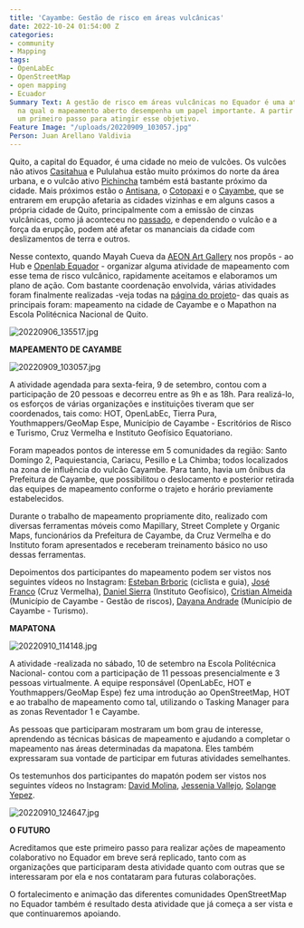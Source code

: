```yaml
---
title: 'Cayambe: Gestão de risco em áreas vulcânicas'
date: 2022-10-24 01:54:00 Z
categories:
- community
- Mapping
tags:
- OpenLabEc
- OpenStreetMap
- open mapping
- Ecuador
Summary Text: A gestão de risco em áreas vulcânicas no Equador é uma atividade necessária
  na qual o mapeamento aberto desempenha um papel importante. A partir do Hub demos
  um primeiro passo para atingir esse objetivo.
Feature Image: "/uploads/20220909_103057.jpg"
Person: Juan Arellano Valdivia
---
```


Quito, a capital do Equador, é uma cidade no meio de vulcões. Os vulcões não ativos [Casitahua](https://es.wikipedia.org/wiki/Volc%C3%A1n_Casitagua) e Pululahua estão muito próximos do norte da área urbana, e o vulcão ativo [Pichincha](https://pt.wikipedia.org/wiki/Pichincha) também está bastante próximo da cidade. Mais próximos estão o [Antisana](https://pt.wikipedia.org/wiki/Antisana), o [Cotopaxi](https://pt.wikipedia.org/wiki/Cotopaxi) e o [Cayambe](https://pt.wikipedia.org/wiki/Cayambe_(vulc%C3%A3o)), que se entrarem em erupção afetaria as cidades vizinhas e em alguns casos a própria cidade de Quito, principalmente com a emissão de cinzas vulcânicas, como já aconteceu no [passado](https://journals.openedition.org/bifea/2290), e dependendo o vulcão e a força da erupção, podem até afetar os mananciais da cidade com deslizamentos de terra e outros.

Nesse contexto, quando Mayah Cueva da [AEON Art Gallery](https://www.instagram.com/aeongallery/?hl=es) nos propôs - ao Hub e [Openlab Equador](https://openlab.ec/) - organizar alguma atividade de mapeamento com esse tema de risco vulcânico, rapidamente aceitamos e elaboramos um plano de ação. Com bastante coordenação envolvida, várias atividades foram finalmente realizadas -veja todas na [página do projeto](https://stories.hotosm.org/mapeamento-de-vulcoes-no-equador/index.html)- das quais as principais foram: mapeamento na cidade de Cayambe e o Mapathon na Escola Politécnica Nacional de Quito.

![20220906_135517.jpg](/uploads/20220906_135517.jpg)

**MAPEAMENTO DE CAYAMBE**

![20220909_103057.jpg](/uploads/20220909_103057.jpg)

A atividade agendada para sexta-feira, 9 de setembro, contou com a participação de 20 pessoas e decorreu entre as 9h e as 18h. Para realizá-lo, os esforços de várias organizações e instituições tiveram que ser coordenados, tais como: HOT, OpenLabEc, Tierra Pura, Youthmappers/GeoMap Espe, Município de Cayambe - Escritórios de Risco e Turismo, Cruz Vermelha e Instituto Geofísico Equatoriano.

Foram mapeados pontos de interesse em 5 comunidades da região: Santo Domingo 2, Paquiestancia, Cariacu, Pesillo e La Chimba; todos localizados na zona de influência do vulcão Cayambe. Para tanto, havia um ônibus da Prefeitura de Cayambe, que possibilitou o deslocamento e posterior retirada das equipes de mapeamento conforme o trajeto e horário previamente estabelecidos.

Durante o trabalho de mapeamento propriamente dito, realizado com diversas ferramentas móveis como Mapillary, Street Complete y Organic Maps, funcionários da Prefeitura de Cayambe, da Cruz Vermelha e do Instituto foram apresentados e receberam treinamento básico no uso dessas ferramentas.

Depoimentos dos participantes do mapeamento podem ser vistos nos seguintes vídeos no Instagram: [Esteban Brboric](https://www.instagram.com/p/CibLZGNpLpk/) (ciclista e guia), [José Franco](https://www.instagram.com/p/CiiBhG6AR4G/) (Cruz Vermelha), [Daniel Sierra](https://www.instagram.com/p/Cif_JA_JLns/) (Instituto Geofísico), [Cristian Almeida](https://www.instagram.com/p/CikxWoUp_O-/) (Município de Cayambe - Gestão de riscos), [Dayana Andrade](https://www.instagram.com/p/CinLhh0gWOp/) (Município de Cayambe - Turismo).

**MAPATONA**

![20220910_114148.jpg](/uploads/20220910_114148.jpg)

A atividade -realizada no sábado, 10 de setembro na Escola Politécnica Nacional- contou com a participação de 11 pessoas presencialmente e 3 pessoas virtualmente. A equipe responsável (OpenLabEc, HOT e Youthmappers/GeoMap Espe) fez uma introdução ao OpenStreetMap, HOT e ao trabalho de mapeamento como tal, utilizando o Tasking Manager para as zonas Reventador 1 e Cayambe.

As pessoas que participaram mostraram um bom grau de interesse, aprendendo as técnicas básicas de mapeamento e ajudando a completar o mapeamento nas áreas determinadas da mapatona. Eles também expressaram sua vontade de participar em futuras atividades semelhantes.

Os testemunhos dos participantes do mapatón podem ser vistos nos seguintes vídeos no Instagram: [David Molina](https://www.instagram.com/p/CivyWTLpGPT/), [Jessenia Vallejo](https://www.instagram.com/p/Cis81ySJ5JQ/), [Solange Yepez](https://www.instagram.com/p/CiyVGpfJSDn/).

![20220910_124647.jpg](/uploads/20220910_124647.jpg)

**O FUTURO**

Acreditamos que este primeiro passo para realizar ações de mapeamento colaborativo no Equador em breve será replicado, tanto com as organizações que participaram desta atividade quanto com outras que se interessaram por ela e nos contataram para futuras colaborações.

O fortalecimento e animação das diferentes comunidades OpenStreetMap no Equador também é resultado desta atividade que já começa a ser vista e que continuaremos apoiando.